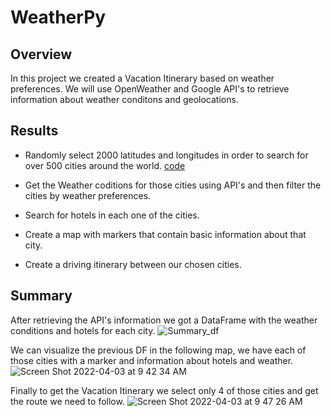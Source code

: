 # WeatherPy
## Overview
In this project we created a Vacation Itinerary based on weather preferences. We will use OpenWeather and Google API's to retrieve information about weather conditons and geolocations. 

## Results
* Randomly select 2000 latitudes and longitudes in order to search for over 500 cities around the world. [code](API/cities_api.ipynb)
  
* Get the Weather coditions for those cities using API's and then filter the cities by weather preferences.
* Search for hotels in each one of the cities.
* Create a map with markers that contain basic information about that city. 
* Create a driving itinerary between our chosen cities.

## Summary
After retrieving the API's information we got a DataFrame with the weather conditions and hotels for each city.
![Summary_df](https://user-images.githubusercontent.com/43548929/161438303-773de86f-839a-4ac8-ac43-bba9e9b1b324.png)

We can visualize the previous DF in the following map, we have each of those cities with a marker and information about hotels and weather.
![Screen Shot 2022-04-03 at 9 42 34 AM](https://user-images.githubusercontent.com/43548929/161438524-512d463e-37d5-4ca7-a955-90b9c913c4f2.png)

Finally to get the Vacation Itinerary we select only 4 of those cities and get the route we need to follow.
![Screen Shot 2022-04-03 at 9 47 26 AM](https://user-images.githubusercontent.com/43548929/161438722-36b48f76-41c4-4454-ae26-bba51f84286c.png)

